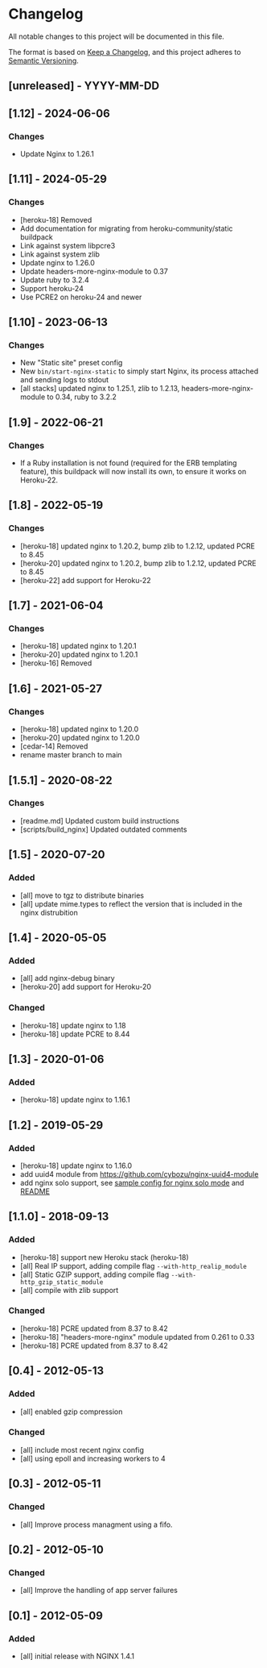 # Changelog
All notable changes to this project will be documented in this file.

The format is based on [Keep a Changelog](https://keepachangelog.com/en/1.0.0/),
and this project adheres to [Semantic Versioning](https://semver.org/spec/v2.0.0.html).

## [unreleased] - YYYY-MM-DD

## [1.12] - 2024-06-06
### Changes
- Update Nginx to 1.26.1

## [1.11] - 2024-05-29
### Changes
- [heroku-18] Removed
- Add documentation for migrating from heroku-community/static buildpack
- Link against system libpcre3
- Link against system zlib
- Update nginx to 1.26.0
- Update headers-more-nginx-module to 0.37
- Update ruby to 3.2.4
- Support heroku-24
- Use PCRE2 on heroku-24 and newer

## [1.10] - 2023-06-13
### Changes
- New "Static site" preset config
- New `bin/start-nginx-static` to simply start Nginx, its process attached and sending logs to stdout
- [all stacks] updated nginx to 1.25.1, zlib to 1.2.13, headers-more-nginx-module to 0.34, ruby to 3.2.2

## [1.9] - 2022-06-21
### Changes
- If a Ruby installation is not found (required for the ERB templating feature), this buildpack will now install its own, to ensure it works on Heroku-22.

## [1.8] - 2022-05-19
### Changes
- [heroku-18] updated nginx to 1.20.2, bump zlib to 1.2.12, updated PCRE to 8.45
- [heroku-20] updated nginx to 1.20.2, bump zlib to 1.2.12, updated PCRE to 8.45
- [heroku-22] add support for Heroku-22

## [1.7] - 2021-06-04
### Changes
- [heroku-18] updated nginx to 1.20.1
- [heroku-20] updated nginx to 1.20.1
- [heroku-16] Removed

## [1.6] - 2021-05-27
### Changes
- [heroku-18] updated nginx to 1.20.0
- [heroku-20] updated nginx to 1.20.0
- [cedar-14] Removed
- rename master branch to main

## [1.5.1] - 2020-08-22
### Changes
- [readme.md] Updated custom build instructions
- [scripts/build_nginx] Updated outdated comments

## [1.5] - 2020-07-20
### Added
- [all] move to tgz to distribute binaries
- [all] update mime.types to reflect the version that is included in the nginx distrubition

## [1.4] - 2020-05-05
### Added
- [all] add nginx-debug binary
- [heroku-20] add support for Heroku-20

### Changed
- [heroku-18] update nginx to 1.18
- [heroku-18] update PCRE to 8.44

## [1.3] - 2020-01-06
### Added
- [heroku-18] update nginx to 1.16.1

## [1.2] - 2019-05-29
### Added
- [heroku-18] update nginx to 1.16.0
- add uuid4 module from https://github.com/cybozu/nginx-uuid4-module
- add nginx solo support, see [sample config for nginx solo mode](config/nginx-solo.conf.erb) and [README](README.md)

## [1.1.0] - 2018-09-13
### Added
- [heroku-18] support new Heroku stack (heroku-18)
- [all] Real IP support, adding compile flag `--with-http_realip_module`
- [all] Static GZIP support, adding compile flag `--with-http_gzip_static_module`
- [all] compile with zlib support

### Changed
- [heroku-18] PCRE updated from 8.37 to 8.42
- [heroku-18] "headers-more-nginx" module updated from 0.261 to 0.33
- [heroku-18] PCRE updated from 8.37 to 8.42

## [0.4] - 2012-05-13
### Added
- [all] enabled gzip compression

### Changed
- [all] include most recent nginx config
- [all] using epoll and increasing workers to 4

## [0.3] - 2012-05-11
### Changed
- [all] Improve process managment using a fifo.

## [0.2] - 2012-05-10
### Changed
- [all] Improve the handling of app server failures

## [0.1] - 2012-05-09
### Added
- [all] initial release with NGINX 1.4.1
